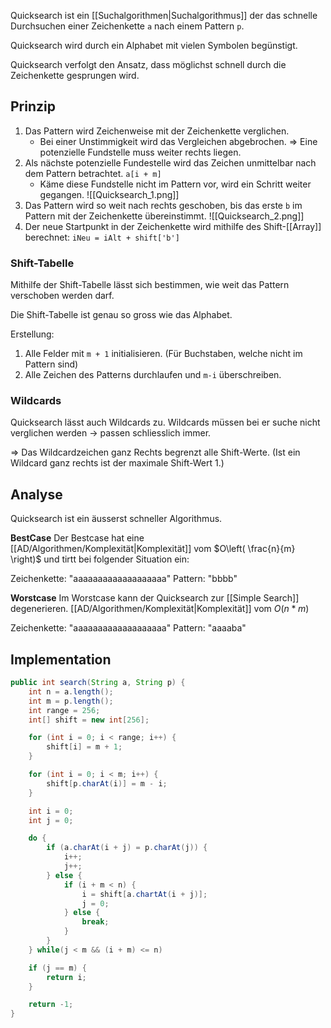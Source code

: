 Quicksearch ist ein [[Suchalgorithmen|Suchalgorithmus]] der das schnelle Durchsuchen einer Zeichenkette `a` nach einem Pattern `p`.

Quicksearch wird durch ein Alphabet mit vielen Symbolen begünstigt.

Quicksearch verfolgt den Ansatz, dass möglichst schnell durch die Zeichenkette gesprungen wird.

## Prinzip
1. Das Pattern wird Zeichenweise mit der Zeichenkette verglichen.
	- Bei einer Unstimmigkeit wird das Vergleichen abgebrochen.
	=> Eine potenzielle Fundstelle muss weiter rechts liegen.
2. Als nächste potenzielle Fundestelle wird das Zeichen unmittelbar nach dem Pattern betrachtet. `a[i + m]`
	- Käme diese Fundstelle nicht im Pattern vor, wird ein Schritt weiter gegangen.
![[Quicksearch_1.png]]
3. Das Pattern wird so weit nach rechts geschoben, bis das erste `b` im Pattern mit der Zeichenkette übereinstimmt.
![[Quicksearch_2.png]]
4. Der neue Startpunkt in der Zeichenkette wird mithilfe des Shift-[[Array]] berechnet: `iNeu = iAlt + shift['b']`
### Shift-Tabelle
Mithilfe der Shift-Tabelle lässt sich bestimmen, wie weit das Pattern verschoben werden darf.

Die Shift-Tabelle ist genau so gross wie das Alphabet.

Erstellung:
1. Alle Felder mit `m + 1` initialisieren. (Für Buchstaben, welche nicht im Pattern sind)
2. Alle Zeichen des Patterns durchlaufen und `m-i` überschreiben.

### Wildcards
Quicksearch lässt auch Wildcards zu.
Wildcards müssen bei er suche nicht verglichen werden -> passen schliesslich immer.

=> Das Wildcardzeichen ganz Rechts begrenzt alle Shift-Werte. (Ist ein Wildcard ganz rechts ist der maximale Shift-Wert 1.)

## Analyse
Quicksearch ist ein äusserst schneller Algorithmus.

**BestCase**
Der Bestcase hat eine [[AD/Algorithmen/Komplexität|Komplexität]] vom $O\left( \frac{n}{m} \right)$ und tirtt bei folgender Situation ein:

Zeichenkette: "aaaaaaaaaaaaaaaaaaa"
Pattern:          "bbbb"

**Worstcase**
Im Worstcase kann der Quicksearch zur [[Simple Search]] degenerieren. [[AD/Algorithmen/Komplexität|Komplexität]] vom $O(n*m)$

Zeichenkette: "aaaaaaaaaaaaaaaaaaa"
Pattern:          "aaaaba"

## Implementation
```java
public int search(String a, String p) {
	int n = a.length();
	int m = p.length();
	int range = 256;
	int[] shift = new int[256];

	for (int i = 0; i < range; i++) {
		shift[i] = m + 1;
	}

	for (int i = 0; i < m; i++) {
		shift[p.charAt(i)] = m - i; 
	}

	int i = 0;
	int j = 0;

	do {
		if (a.charAt(i + j) = p.charAt(j)) {
			i++;
			j++;
		} else {
			if (i + m < n) {
				i = shift[a.chartAt(i + j)];
				j = 0;
			} else {
				break;
			}
		}
	} while(j < m && (i + m) <= n)

	if (j == m) {
		return i;
	}

	return -1;
}
```